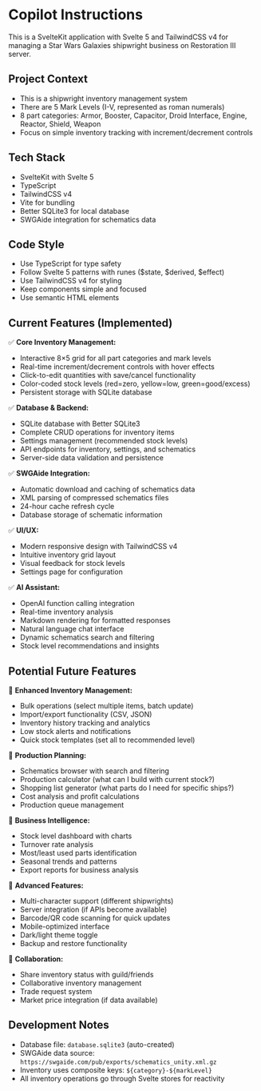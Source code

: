 # Copilot Instructions

<!-- Use this file to provide workspace-specific custom instructions to Copilot. For more details, visit https://code.visualstudio.com/docs/copilot/copilot-customization#_use-a-githubcopilotinstructionsmd-file -->

This is a SvelteKit application with Svelte 5 and TailwindCSS v4 for managing a Star Wars Galaxies shipwright business on Restoration III server.

## Project Context

- This is a shipwright inventory management system
- There are 5 Mark Levels (I-V, represented as roman numerals)
- 8 part categories: Armor, Booster, Capacitor, Droid Interface, Engine, Reactor, Shield, Weapon
- Focus on simple inventory tracking with increment/decrement controls

## Tech Stack

- SvelteKit with Svelte 5
- TypeScript
- TailwindCSS v4
- Vite for bundling
- Better SQLite3 for local database
- SWGAide integration for schematics data

## Code Style

- Use TypeScript for type safety
- Follow Svelte 5 patterns with runes ($state, $derived, $effect)
- Use TailwindCSS v4 for styling
- Keep components simple and focused
- Use semantic HTML elements

## Current Features (Implemented)

✅ **Core Inventory Management:**

- Interactive 8×5 grid for all part categories and mark levels
- Real-time increment/decrement controls with hover effects
- Click-to-edit quantities with save/cancel functionality
- Color-coded stock levels (red=zero, yellow=low, green=good/excess)
- Persistent storage with SQLite database

✅ **Database & Backend:**

- SQLite database with Better SQLite3
- Complete CRUD operations for inventory items
- Settings management (recommended stock levels)
- API endpoints for inventory, settings, and schematics
- Server-side data validation and persistence

✅ **SWGAide Integration:**

- Automatic download and caching of schematics data
- XML parsing of compressed schematics files
- 24-hour cache refresh cycle
- Database storage of schematic information

✅ **UI/UX:**

- Modern responsive design with TailwindCSS v4
- Intuitive inventory grid layout
- Visual feedback for stock levels
- Settings page for configuration

✅ **AI Assistant:**

- OpenAI function calling integration
- Real-time inventory analysis
- Markdown rendering for formatted responses
- Natural language chat interface
- Dynamic schematics search and filtering
- Stock level recommendations and insights

## Potential Future Features

🔄 **Enhanced Inventory Management:**

- Bulk operations (select multiple items, batch update)
- Import/export functionality (CSV, JSON)
- Inventory history tracking and analytics
- Low stock alerts and notifications
- Quick stock templates (set all to recommended level)

🔄 **Production Planning:**

- Schematics browser with search and filtering
- Production calculator (what can I build with current stock?)
- Shopping list generator (what parts do I need for specific ships?)
- Cost analysis and profit calculations
- Production queue management

🔄 **Business Intelligence:**

- Stock level dashboard with charts
- Turnover rate analysis
- Most/least used parts identification
- Seasonal trends and patterns
- Export reports for business analysis

🔄 **Advanced Features:**

- Multi-character support (different shipwrights)
- Server integration (if APIs become available)
- Barcode/QR code scanning for quick updates
- Mobile-optimized interface
- Dark/light theme toggle
- Backup and restore functionality

🔄 **Collaboration:**

- Share inventory status with guild/friends
- Collaborative inventory management
- Trade request system
- Market price integration (if data available)

## Development Notes

- Database file: `database.sqlite3` (auto-created)
- SWGAide data source: `https://swgaide.com/pub/exports/schematics_unity.xml.gz`
- Inventory uses composite keys: `${category}-${markLevel}`
- All inventory operations go through Svelte stores for reactivity
